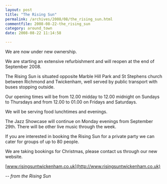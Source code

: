 ```yaml
---
layout: post
title: "The Rising Sun"
permalink: /archives/2008/08/the_rising_sun.html
commentfile: 2008-08-22-the_rising_sun
category: around_town
date: 2008-08-22 11:14:58

---
```


We are now under new ownership.

We are starting an extensive refurbishment and will reopen at the end of September 2008.

The Rising Sun is situated opposite Marble Hill Park and St Stephens church between Richmond and Twickenham, well served by public transport with buses stopping outside.

Our opening times will be from 12.00 midday to 12.00 midnight on Sundays to Thursdays and from 12.00 to 01.00 on Fridays and Saturdays.

We will be serving food lunchtimes and evenings.

The Jazz Showcase will continue on Monday evenings from September 29th. There will be other live music through the week.

If you are interested in booking the Rising Sun for a private party we can cater for groups of up to 80 people.

We are taking bookings for Christmas, please contact us through our new website.

[www.risingsuntwickenham.co.uk](http://www.risingsuntwickenham.co.uk)

<cite>-- from the Rising Sun</cite>

